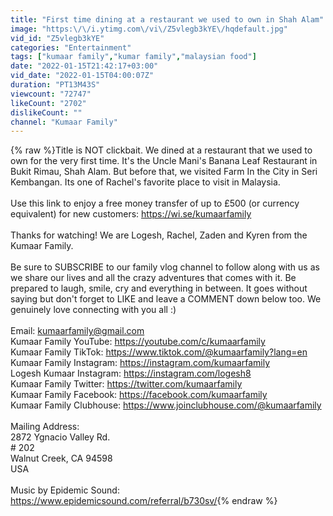 ```yaml
---
title: "First time dining at a restaurant we used to own in Shah Alam"
image: "https:\/\/i.ytimg.com\/vi\/Z5vlegb3kYE\/hqdefault.jpg"
vid_id: "Z5vlegb3kYE"
categories: "Entertainment"
tags: ["kumaar family","kumar family","malaysian food"]
date: "2022-01-15T21:42:17+03:00"
vid_date: "2022-01-15T04:00:07Z"
duration: "PT13M43S"
viewcount: "72747"
likeCount: "2702"
dislikeCount: ""
channel: "Kumaar Family"
---
```

{% raw %}Title is NOT clickbait. We dined at a restaurant that we used to own for the very first time. It's the Uncle Mani's Banana Leaf Restaurant in Bukit Rimau, Shah Alam. But before that, we visited Farm In the City in Seri Kembangan. Its one of Rachel's favorite place to visit in Malaysia.<br /><br />Use this link to enjoy a free money transfer of up to £500 (or currency equivalent) for new customers: <a rel="nofollow" target="blank" href="https://wi.se/kumaarfamily">https://wi.se/kumaarfamily</a><br /><br />Thanks for watching! We are Logesh, Rachel, Zaden and Kyren from the Kumaar Family. <br /><br />Be sure to SUBSCRIBE to our family vlog channel to follow along with us as we share our lives and all the crazy adventures that comes with it. Be prepared to laugh, smile, cry and everything in between. It goes without saying but don't forget to LIKE and leave a COMMENT down below too. We genuinely love connecting with you all :) <br /><br />Email: kumaarfamily@gmail.com<br />Kumaar Family YouTube: <a rel="nofollow" target="blank" href="https://youtube.com/c/kumaarfamily">https://youtube.com/c/kumaarfamily</a><br />Kumaar Family TikTok: <a rel="nofollow" target="blank" href="https://www.tiktok.com/@kumaarfamily?lang=en">https://www.tiktok.com/@kumaarfamily?lang=en</a><br />Kumaar Family Instagram: <a rel="nofollow" target="blank" href="https://instagram.com/kumaarfamily">https://instagram.com/kumaarfamily</a><br />Logesh Kumaar Instagram: <a rel="nofollow" target="blank" href="https://instagram.com/logesh8">https://instagram.com/logesh8</a><br />Kumaar Family Twitter: <a rel="nofollow" target="blank" href="https://twitter.com/kumaarfamily">https://twitter.com/kumaarfamily</a><br />Kumaar Family Facebook: <a rel="nofollow" target="blank" href="https://facebook.com/kumaarfamily">https://facebook.com/kumaarfamily</a><br />Kumaar Family Clubhouse: <a rel="nofollow" target="blank" href="https://www.joinclubhouse.com/@kumaarfamily">https://www.joinclubhouse.com/@kumaarfamily</a><br /><br />Mailing Address:<br />2872 Ygnacio Valley Rd.<br /># 202<br />Walnut Creek, CA 94598<br />USA<br /><br />Music by Epidemic Sound: <a rel="nofollow" target="blank" href="https://www.epidemicsound.com/referral/b730sv/">https://www.epidemicsound.com/referral/b730sv/</a>{% endraw %}
